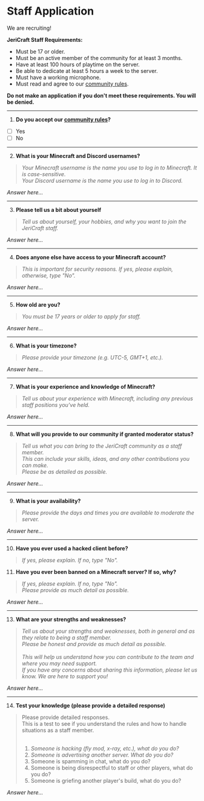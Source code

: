 # Staff Application

We are recruiting!

**JeriCraft Staff Requirements:**

- Must be 17 or older.
- Must be an active member of the community for at least 3 months.
- Have at least 100 hours of playtime on the server.
- Be able to dedicate at least 5 hours a week to the server.
- Must have a working microphone.
- Must read and agree to our [community rules](https://discord.com/channels/508458848559038465/758444436551630889).

**Do not make an application if you don't meet these requirements. You will be denied.**

---

1. **Do you accept our [community rules](https://discord.com/channels/508458848559038465/758444436551630889)?**

- [ ] Yes
- [ ] No

---

2. **What is your Minecraft and Discord usernames?**

> *Your Minecraft username is the name you use to log in to Minecraft. It is case-sensitive.<br>*
> *Your Discord username is the name you use to log in to Discord.*

*Answer here...*<br>

---

3. **Please tell us a bit about yourself** 
> *Tell us about yourself, your hobbies, and why you want to join the JeriCraft staff.*

*Answer here...*<br>

---

4. **Does anyone else have access to your Minecraft account?**
> *This is important for security reasons. If yes, please explain, otherwise, type "No".*

*Answer here...*<br>

---

5. **How old are you?**
> *You must be 17 years or older to apply for staff.*

*Answer here...*<br>

--- 

6. **What is your timezone?**

> *Please provide your timezone (e.g. UTC-5, GMT+1, etc.).*

*Answer here...*<br>

---

7. **What is your experience and knowledge of Minecraft?**
> *Tell us about your experience with Minecraft, including any previous staff positions you've held.*

*Answer here...*<br>

---

8. **What will you provide to our community if granted moderator status?**
> *Tell us what you can bring to the JeriCraft community as a staff member.<br>*
> *This can include your skills, ideas, and any other contributions you can make.<br>*
> *Please be as detailed as possible.*

*Answer here...*<br>

---

9. **What is your availability?**
> *Please provide the days and times you are available to moderate the server.*

*Answer here...*<br>

---

10. **Have you ever used a hacked client before?**
> *If yes, please explain. If no, type "No".*

11. **Have you ever been banned on a Minecraft server? If so, why?**
> *If yes, please explain. If no, type "No".<br>*
> *Please provide as much detail as possible.*

*Answer here...*<br>

---

13. **What are your strengths and weaknesses?**
> *Tell us about your strengths and weaknesses, both in general and as they relate to being a staff member.*<br>
> *Please be honest and provide as much detail as possible.*<br><br>
> *This will help us understand how you can contribute to the team and where you may need support.*<br>
> *If you have any concerns about sharing this information, please let us know. We are here to support you!*

*Answer here...*<br>

---

14. **Test your knowledge (please provide a detailed response)**
> Please provide detailed responses.<br>This is a test to see if you understand the rules and how to handle situations as a staff member.<br><br>
> 1. *Someone is hacking (fly mod, x-ray, etc.), what do you do?*
> 2. *Someone is advertising another server. What do you do?*
> 3. Someone is spamming in chat, what do you do?
> 4. Someone is being disrespectful to staff or other players, what do you do?
> 5. Someone is griefing another player's build, what do you do?

*Answer here...*<br>